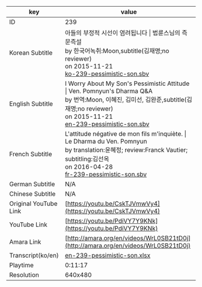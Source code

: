 |  key  |  value  |
|-------|---------|
| ID            | 239 |
| Korean Subtitle | 아들의 부정적 시선이 염려됩니다 \| 법륜스님의 즉문즉설<br>by 한국어녹취:Moon,subtitle(김재명;no reviewer)<br>on 2015-11-21<br>[ko-239-pessimistic-son.sbv](https://github.com/jungtosociety/dharma-qna/raw/master/sub/239/ko-239-pessimistic-son.sbv)<br>|
| English Subtitle | I Worry About My Son's Pessimistic Attitude \| Ven. Pomnyun's Dharma Q&A<br>by 번역:Moon, 이혜진, 김미선, 김완준,subtitle(김재명;no reviewer)<br>on 2015-11-21<br>[en-239-pessimistic-son.sbv](https://github.com/jungtosociety/dharma-qna/raw/master/sub/239/en-239-pessimistic-son.sbv)<br>|
| French Subtitle | L'attitude négative de mon fils m'inquiète. \| Le Dharma du Ven. Pomnyun<br>by translation:윤혜정; review:Franck Vautier; subtitling:김선옥<br>on 2016-04-28<br>[fr-239-pessimistic-son.sbv](https://github.com/jungtosociety/dharma-qna/raw/master/sub/239/fr-239-pessimistic-son.sbv)<br>|
| German Subtitle | N/A |
| Chinese Subtitle | N/A |
| Original YouTube Link  | [https://youtu.be/CskTJVmwVy4](https://youtu.be/CskTJVmwVy4) |
| YouTube Link  | [https://youtu.be/PdiVY7Y9KNk](https://youtu.be/PdiVY7Y9KNk) |
| Amara Link    | [http://amara.org/en/videos/WrL0SB21tD0j](http://amara.org/en/videos/WrL0SB21tD0j) |
| Transcript(ko/en) | [en-239-pessimistic-son.xlsx](https://github.com/jungtosociety/dharma-qna/raw/master/sub/239/en-239-pessimistic-son.xlsx) |
| Playtime | 0:11:17 |
| Resolution | 640x480|
